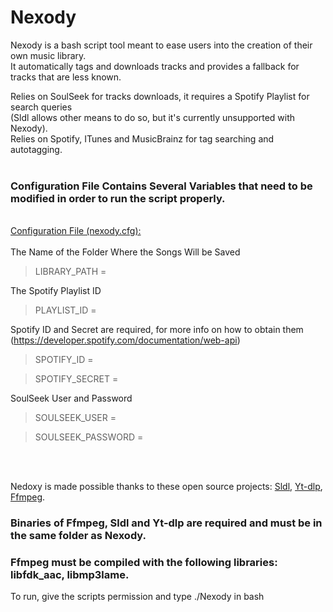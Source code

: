 # Nexody

Nexody is a bash script tool meant to ease users into the creation of their own music library.<br>
It automatically tags and downloads tracks and provides a fallback for tracks that are less known.

Relies on SoulSeek for tracks downloads, it requires a Spotify Playlist for search queries<br> (Sldl allows other means to do so, but it's currently unsupported with Nexody).<br>
Relies on Spotify, ITunes and MusicBrainz for tag searching and autotagging.
<br>
<br>
### Configuration File Contains Several Variables that need to be modified in order to run the script properly.
<br>
<ins>Configuration File (nexody.cfg):</ins>
<br>
<br>
The Name of the Folder Where the Songs Will be Saved

>LIBRARY_PATH = 

The Spotify Playlist ID

>PLAYLIST_ID = 

Spotify ID and Secret are required, for more info on how to obtain them (https://developer.spotify.com/documentation/web-api)

>SPOTIFY_ID = 

>SPOTIFY_SECRET = 

SoulSeek User and Password

>SOULSEEK_USER = 

>SOULSEEK_PASSWORD = 

<br>
<br>

Nedoxy is made possible thanks to these open source projects: [Sldl](https://github.com/fiso64/slsk-batchdl), [Yt-dlp](https://github.com/yt-dlp), [Ffmpeg](https://github.com/FFmpeg/FFmpeg).

### Binaries of Ffmpeg, Sldl and Yt-dlp are required and must be in the same folder as Nexody.<br>
### Ffmpeg must be compiled with the following libraries: libfdk_aac, libmp3lame.

To run, give the scripts permission and type ./Nexody in bash
